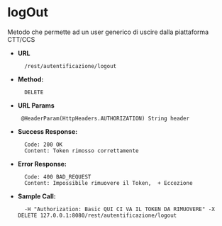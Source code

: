 # logOut

  Metodo che permette ad un user generico di uscire dalla piattaforma CTT/CCS

* **URL**

        /rest/autentificazione/logout

* **Method:**
  
        DELETE
  
*  **URL Params**

        @HeaderParam(HttpHeaders.AUTHORIZATION) String header
   

* **Success Response:**
  

        Code: 200 OK
        Content: Token rimosso correttamente
 
* **Error Response:**

        Code: 400 BAD_REQUEST
        Content: Impossibile rimuovere il Token,  + Eccezione


* **Sample Call:**

        -H "Authorization: Basic QUI CI VA IL TOKEN DA RIMUOVERE" -X DELETE 127.0.0.1:8080/rest/autentificazione/logout